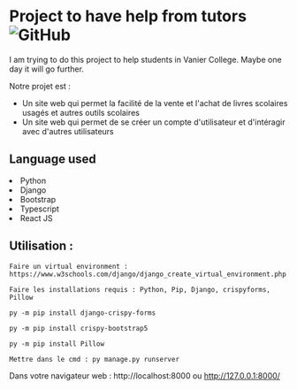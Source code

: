 # Project to have help from tutors <img alt="GitHub" src="https://img.shields.io/github/license/leonellalevy/projectDD">

I am trying to do this project to help students in Vanier College. Maybe one day it will go further. 

Notre projet est : 
- Un site web qui permet la facilité de la vente et l'achat de livres scolaires usagés et autres outils scolaires 
- Un site web qui permet de se créer un compte d'utilisateur et d'intéragir avec d'autres utilisateurs

<h2>Language used</h2>
    <li>Python</li>
    <li>Django</li>
    <li>Bootstrap</li>
    <li>Typescript</li>
    <li>React JS</li>

<h2>Utilisation :</h2>

    Faire un virtual environment : https://www.w3schools.com/django/django_create_virtual_environment.php

    Faire les installations requis : Python, Pip, Django, crispyforms, Pillow

    py -m pip install django-crispy-forms

    py -m pip install crispy-bootstrap5 
    
    py -m pip install Pillow

    Mettre dans le cmd : py manage.py runserver
    
   Dans votre navigateur web : http://localhost:8000 ou http://127.0.0.1:8000/





